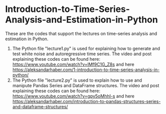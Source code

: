 # Introduction-to-Time-Series-Analysis-and-Estimation-in-Python
These are the codes that support the lectures on time-series analysis and estimation in Python.

1. The Python file "lecture1.py" is used for explaining how to generate and test white noise and autoregressive time series. The video and post explaining these codes can be found here: https://www.youtube.com/watch?v=lMf9C1G_Z8s and here https://aleksandarhaber.com/1-introduction-to-time-series-analysis-in-python/
2. The Python file "lecture2.py" is used to explain how to use and manipute Pandas Series and DataFrame structures. The video and post explaining these codes can be found here: https://www.youtube.com/watch?v=gpy5oMhhI-s and here https://aleksandarhaber.com/introduction-to-pandas-structures-series-and-dataframe-structures/
